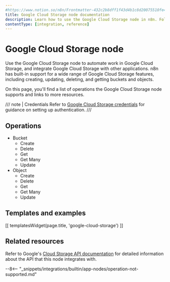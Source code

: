 ```yaml
---
#https://www.notion.so/n8n/Frontmatter-432c2b8dff1f43d4b1c8d20075510fe4
title: Google Cloud Storage node documentation
description: Learn how to use the Google Cloud Storage node in n8n. Follow technical documentation to integrate Google Cloud Storage node into your workflows.
contentType: [integration, reference]
---
```


# Google Cloud Storage node

Use the Google Cloud Storage node to automate work in Google Cloud Storage, and integrate Google Cloud Storage with other applications. n8n has built-in support for a wide range of Google Cloud Storage features, including creating, updating, deleting, and getting buckets and objects. 

On this page, you'll find a list of operations the Google Cloud Storage node supports and links to more resources.

/// note | Credentials
Refer to [Google Cloud Storage credentials](/integrations/builtin/credentials/google/index.md) for guidance on setting up authentication. 
///

## Operations

* Bucket
	* Create
	* Delete
	* Get
	* Get Many
	* Update
* Object
	* Create
	* Delete
	* Get
	* Get Many
	* Update

## Templates and examples

<!-- see https://www.notion.so/n8n/Pull-in-templates-for-the-integrations-pages-37c716837b804d30a33b47475f6e3780 -->
[[ templatesWidget(page.title, 'google-cloud-storage') ]]

## Related resources

Refer to Google's [Cloud Storage API documentation](https://cloud.google.com/storage/docs/apis) for detailed information about the API that this node integrates with.

--8<-- "_snippets/integrations/builtin/app-nodes/operation-not-supported.md"
